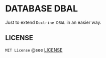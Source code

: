 # DATABASE DBAL

Just to extend `Doctrine DBAL` in an easier way.


## LICENSE

`MIT License` @see [LICENSE](LICENSE)
